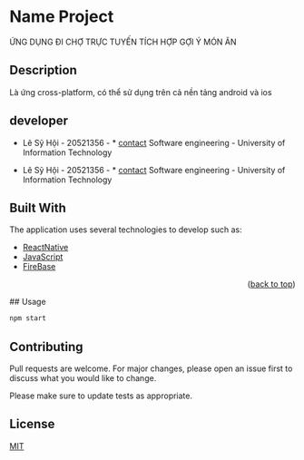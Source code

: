 # Name Project
ỨNG DỤNG ĐI CHỢ TRỰC TUYẾN TÍCH HỢP GỢI Ý MÓN ĂN


## Description
Là ứng cross-platform, có thể sử dụng trên cả nền tảng android và ios

## developer

* Lê Sỹ Hội - 20521356 - * [contact](https://www.facebook.com/syhoi.le.9)
    Software engineering - University of Information Technology
    
* Lê Sỹ Hội - 20521356 - * [contact](https://www.facebook.com/profile.php?id=100036802758523)
    Software engineering - University of Information Technology 

## Built With

The application uses several technologies to develop such as:

* [ReactNative](https://reactnative.dev/)
* [JavaScript](https://www.javascript.com/)
* [FireBase]([https://www.javascript.com/](https://firebase.google.com/))

<p align="right">(<a href="#readme-top">back to top</a>)</p>
## Usage

```python
npm start
```

## Contributing

Pull requests are welcome. For major changes, please open an issue first
to discuss what you would like to change.

Please make sure to update tests as appropriate.

## License

[MIT](https://choosealicense.com/licenses/mit/)
